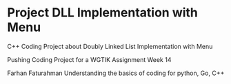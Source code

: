 # Project DLL Implementation with Menu
C++ Coding Project about Doubly Linked List Implementation with Menu

Pushing Coding Project for a WGTIK Assignment Week 14


Farhan Faturahman
Understanding the basics of coding for python, Go, C++
